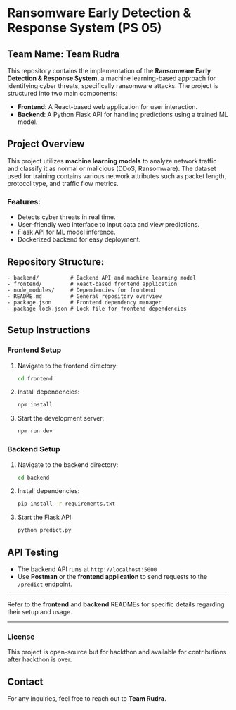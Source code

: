 # Ransomware Early Detection & Response System (PS 05)

## Team Name: Team Rudra

This repository contains the implementation of the **Ransomware Early Detection & Response System**, a machine learning-based approach for identifying cyber threats, specifically ransomware attacks. The project is structured into two main components:

- **Frontend**: A React-based web application for user interaction.
- **Backend**: A Python Flask API for handling predictions using a trained ML model.

## Project Overview

This project utilizes **machine learning models** to analyze network traffic and classify it as normal or malicious (DDoS, Ransomware). The dataset used for training contains various network attributes such as packet length, protocol type, and traffic flow metrics.

### Features:
- Detects cyber threats in real time.
- User-friendly web interface to input data and view predictions.
- Flask API for ML model inference.
- Dockerized backend for easy deployment.

## Repository Structure:
```
- backend/          # Backend API and machine learning model
- frontend/         # React-based frontend application
- node_modules/     # Dependencies for frontend
- README.md         # General repository overview
- package.json      # Frontend dependency manager
- package-lock.json # Lock file for frontend dependencies
```

## Setup Instructions

### Frontend Setup
1. Navigate to the frontend directory:
   ```sh
   cd frontend
   ```
2. Install dependencies:
   ```sh
   npm install
   ```
3. Start the development server:
   ```sh
   npm run dev
   ```

### Backend Setup
1. Navigate to the backend directory:
   ```sh
   cd backend
   ```
2. Install dependencies:
   ```sh
   pip install -r requirements.txt
   ```
3. Start the Flask API:
   ```sh
   python predict.py
   ```

## API Testing
- The backend API runs at `http://localhost:5000`
- Use **Postman** or the **frontend application** to send requests to the `/predict` endpoint.

---

Refer to the **frontend** and **backend** READMEs for specific details regarding their setup and usage.

---

### License
This project is open-source but for hackthon and available for contributions after hackthon is over.

## Contact
For any inquiries, feel free to reach out to **Team Rudra**.
